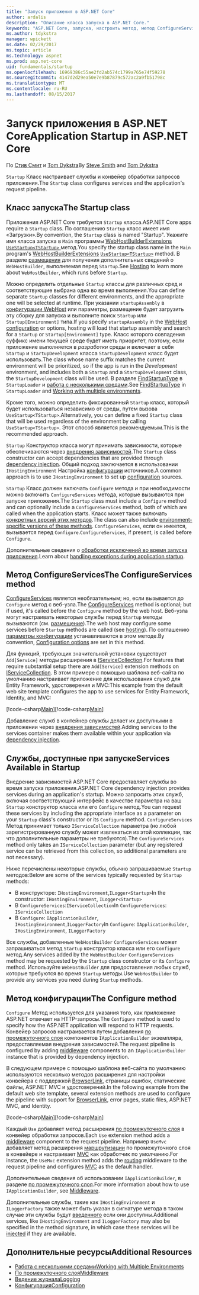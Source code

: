 ```yaml
---
title: "Запуск приложения в ASP.NET Core"
author: ardalis
description: "Описание класса запуска в ASP.NET Core."
keywords: "ASP.NET Core, запуска, настроить метод, метод ConfigureServices"
ms.author: tdykstra
manager: wpickett
ms.date: 02/29/2017
ms.topic: article
ms.technology: aspnet
ms.prod: asp.net-core
uid: fundamentals/startup
ms.openlocfilehash: 16969386c55ae2fd2ab574c1799a765e74f59278
ms.sourcegitcommit: 4147d2d29ea50e7e9b87879c572ac2a9fb51798c
ms.translationtype: MT
ms.contentlocale: ru-RU
ms.lasthandoff: 08/15/2017
---
```

# <a name="application-startup-in-aspnet-core"></a><span data-ttu-id="6c0a9-104">Запуск приложения в ASP.NET Core</span><span class="sxs-lookup"><span data-stu-id="6c0a9-104">Application Startup in ASP.NET Core</span></span>

<span data-ttu-id="6c0a9-105">По [Стив Смит](http://ardalis.com) и [Tom Dykstra](https://github.com/tdykstra/)</span><span class="sxs-lookup"><span data-stu-id="6c0a9-105">By [Steve Smith](http://ardalis.com) and [Tom Dykstra](https://github.com/tdykstra/)</span></span>

<span data-ttu-id="6c0a9-106">`Startup` Класс настраивает службы и конвейер обработки запросов приложения.</span><span class="sxs-lookup"><span data-stu-id="6c0a9-106">The `Startup` class configures services and the application's request pipeline.</span></span> 

## <a name="the-startup-class"></a><span data-ttu-id="6c0a9-107">Класс запуска</span><span class="sxs-lookup"><span data-stu-id="6c0a9-107">The Startup class</span></span>

<span data-ttu-id="6c0a9-108">Приложения ASP.NET Core требуется `Startup` класса.</span><span class="sxs-lookup"><span data-stu-id="6c0a9-108">ASP.NET Core apps require a `Startup` class.</span></span> <span data-ttu-id="6c0a9-109">По соглашению `Startup` класс имеет имя «Загрузки».</span><span class="sxs-lookup"><span data-stu-id="6c0a9-109">By convention, the `Startup` class is named "Startup".</span></span> <span data-ttu-id="6c0a9-110">Укажите имя класса запуска в `Main` программы [WebHostBuilderExtensions](https://docs.microsoft.com/aspnet/core/api/microsoft.aspnetcore.hosting.webhostbuilderextensions) [ `UseStartup<TStartup>` ](https://docs.microsoft.com/aspnet/core/api/microsoft.aspnetcore.hosting.webhostbuilderextensions#Microsoft_AspNetCore_Hosting_WebHostBuilderExtensions_UseStartup__1_Microsoft_AspNetCore_Hosting_IWebHostBuilder_) метод.</span><span class="sxs-lookup"><span data-stu-id="6c0a9-110">You specify the startup class name in the `Main` program's [WebHostBuilderExtensions](https://docs.microsoft.com/aspnet/core/api/microsoft.aspnetcore.hosting.webhostbuilderextensions) [`UseStartup<TStartup>`](https://docs.microsoft.com/aspnet/core/api/microsoft.aspnetcore.hosting.webhostbuilderextensions#Microsoft_AspNetCore_Hosting_WebHostBuilderExtensions_UseStartup__1_Microsoft_AspNetCore_Hosting_IWebHostBuilder_) method.</span></span> <span data-ttu-id="6c0a9-111">В разделе [размещения](xref:fundamentals/hosting) для получения дополнительных сведений о `WebHostBuilder`, выполняемая перед `Startup`.</span><span class="sxs-lookup"><span data-stu-id="6c0a9-111">See [Hosting](xref:fundamentals/hosting) to learn more about `WebHostBuilder`, which runs before `Startup`.</span></span>

<span data-ttu-id="6c0a9-112">Можно определить отдельные `Startup` классы для различных сред и соответствующие выбрана одна во время выполнения.</span><span class="sxs-lookup"><span data-stu-id="6c0a9-112">You can define separate `Startup` classes for different environments, and the appropriate one will be selected at runtime.</span></span> <span data-ttu-id="6c0a9-113">При указании `startupAssembly` в [конфигурации WebHost](https://docs.microsoft.com/en-us/aspnet/core/fundamentals/hosting?tabs=aspnetcore2x#configuring-a-host) или параметры, размещение будет загрузить эту сборку для запуска и выполните поиск `Startup` или `Startup[Environment]` типа.</span><span class="sxs-lookup"><span data-stu-id="6c0a9-113">If you specify `startupAssembly` in the [WebHost configuration](https://docs.microsoft.com/en-us/aspnet/core/fundamentals/hosting?tabs=aspnetcore2x#configuring-a-host) or options, hosting will load that startup assembly and search for a `Startup` or `Startup[Environment]` type.</span></span> <span data-ttu-id="6c0a9-114">Класс которого совпадения суффикс имени текущей среде будет иметь приоритет, поэтому, если приложение выполняется в *разработки* среды и включает в себя `Startup` и `StartupDevelopment` класса `StartupDevelopment` класс будет использовать.</span><span class="sxs-lookup"><span data-stu-id="6c0a9-114">The class whose name suffix matches the current environment will be prioritized, so if the app is run in the *Development* environment, and includes both a `Startup` and a `StartupDevelopment` class, the `StartupDevelopment` class will be used.</span></span> <span data-ttu-id="6c0a9-115">В разделе [FindStartupType](https://github.com/aspnet/Hosting/blob/rel/1.1.0/src/Microsoft.AspNetCore.Hosting/Internal/StartupLoader.cs) в `StartupLoader` и [работа с несколькими средами](environments.md#startup-conventions).</span><span class="sxs-lookup"><span data-stu-id="6c0a9-115">See [FindStartupType](https://github.com/aspnet/Hosting/blob/rel/1.1.0/src/Microsoft.AspNetCore.Hosting/Internal/StartupLoader.cs) in `StartupLoader` and [Working with multiple environments](environments.md#startup-conventions).</span></span>

<span data-ttu-id="6c0a9-116">Кроме того, можно определить фиксированный `Startup` класс, который будет использоваться независимо от среды, путем вызова `UseStartup<TStartup>`.</span><span class="sxs-lookup"><span data-stu-id="6c0a9-116">Alternatively, you can define a fixed `Startup` class that will be used regardless of the environment by calling `UseStartup<TStartup>`.</span></span> <span data-ttu-id="6c0a9-117">Этот способ является рекомендуемым.</span><span class="sxs-lookup"><span data-stu-id="6c0a9-117">This is the recommended approach.</span></span>

<span data-ttu-id="6c0a9-118">`Startup` Конструктор класса могут принимать зависимости, которые обеспечиваются через [внедрения зависимостей](xref:fundamentals/dependency-injection).</span><span class="sxs-lookup"><span data-stu-id="6c0a9-118">The `Startup` class constructor can accept dependencies that are provided through [dependency injection](xref:fundamentals/dependency-injection).</span></span> <span data-ttu-id="6c0a9-119">Общий подход заключается в использовании `IHostingEnvironment` Настройка [конфигурации](xref:fundamentals/configuration) источников.</span><span class="sxs-lookup"><span data-stu-id="6c0a9-119">A common approach is to use `IHostingEnvironment` to set up [configuration](xref:fundamentals/configuration) sources.</span></span>

<span data-ttu-id="6c0a9-120">`Startup` Класс должен включать `Configure` метода и при необходимости можно включить `ConfigureServices` метода, которые вызываются при запуске приложения.</span><span class="sxs-lookup"><span data-stu-id="6c0a9-120">The `Startup` class must include a `Configure` method and can optionally include a `ConfigureServices` method, both of which are called when the application starts.</span></span> <span data-ttu-id="6c0a9-121">Класс может также включать [конкретных версий этих методов](xref:fundamentals/environments#startup-conventions).</span><span class="sxs-lookup"><span data-stu-id="6c0a9-121">The class can also include [environment-specific versions of these methods](xref:fundamentals/environments#startup-conventions).</span></span> <span data-ttu-id="6c0a9-122">`ConfigureServices`, если он имеется, вызывается перед `Configure`.</span><span class="sxs-lookup"><span data-stu-id="6c0a9-122">`ConfigureServices`, if present, is called before `Configure`.</span></span>

<span data-ttu-id="6c0a9-123">Дополнительные сведения о [обработки исключений во время запуска приложения](xref:fundamentals/error-handling#startup-exception-handling).</span><span class="sxs-lookup"><span data-stu-id="6c0a9-123">Learn about [handling exceptions during application startup](xref:fundamentals/error-handling#startup-exception-handling).</span></span>

## <a name="the-configureservices-method"></a><span data-ttu-id="6c0a9-124">Метод ConfigureServices</span><span class="sxs-lookup"><span data-stu-id="6c0a9-124">The ConfigureServices method</span></span>

<span data-ttu-id="6c0a9-125">[ConfigureServices](https://docs.microsoft.com/en-us/aspnet/core/api/microsoft.aspnetcore.hosting.startupbase#Microsoft_AspNetCore_Hosting_StartupBase_ConfigureServices_Microsoft_Extensions_DependencyInjection_IServiceCollection_) является необязательным; но, если вызывается до `Configure` метод с веб-узла.</span><span class="sxs-lookup"><span data-stu-id="6c0a9-125">The [ConfigureServices](https://docs.microsoft.com/en-us/aspnet/core/api/microsoft.aspnetcore.hosting.startupbase#Microsoft_AspNetCore_Hosting_StartupBase_ConfigureServices_Microsoft_Extensions_DependencyInjection_IServiceCollection_) method is optional; but if used, it's called before the `Configure` method by the web host.</span></span> <span data-ttu-id="6c0a9-126">Веб-узла могут настраивать некоторые службы перед ``Startup`` методы вызываются (см. [размещение](xref:fundamentals/hosting)).</span><span class="sxs-lookup"><span data-stu-id="6c0a9-126">The web host may configure some services before ``Startup`` methods are called (see [hosting](xref:fundamentals/hosting)).</span></span> <span data-ttu-id="6c0a9-127">По соглашению [параметры конфигурации](xref:fundamentals/configuration) устанавливаются в этом методе.</span><span class="sxs-lookup"><span data-stu-id="6c0a9-127">By convention, [Configuration options](xref:fundamentals/configuration) are set in this method.</span></span>

<span data-ttu-id="6c0a9-128">Для функций, требующих значительной установки существует `Add[Service]` методы расширения в [IServiceCollection](https://docs.microsoft.com/en-us/aspnet/core/api/microsoft.extensions.dependencyinjection.iservicecollection).</span><span class="sxs-lookup"><span data-stu-id="6c0a9-128">For features that require substantial setup there are `Add[Service]` extension methods on [IServiceCollection](https://docs.microsoft.com/en-us/aspnet/core/api/microsoft.extensions.dependencyinjection.iservicecollection).</span></span> <span data-ttu-id="6c0a9-129">В этом примере с помощью шаблона веб-сайта по умолчанию настраивает приложение для использования служб для Entity Framework, удостоверения и MVC:</span><span class="sxs-lookup"><span data-stu-id="6c0a9-129">This example from the default web site template configures the app to use services for Entity Framework, Identity, and MVC:</span></span>

<span data-ttu-id="6c0a9-130">[!code-csharp[Main](../common/samples/WebApplication1/Startup.cs?highlight=4,7,11&start=40&end=55)]</span><span class="sxs-lookup"><span data-stu-id="6c0a9-130">[!code-csharp[Main](../common/samples/WebApplication1/Startup.cs?highlight=4,7,11&start=40&end=55)]</span></span>

<span data-ttu-id="6c0a9-131">Добавление служб в контейнер службы делает их доступными в приложении через [внедрения зависимостей](xref:fundamentals/dependency-injection).</span><span class="sxs-lookup"><span data-stu-id="6c0a9-131">Adding services to the services container makes them available within your application via [dependency injection](xref:fundamentals/dependency-injection).</span></span>

## <a name="services-available-in-startup"></a><span data-ttu-id="6c0a9-132">Службы, доступные при запуске</span><span class="sxs-lookup"><span data-stu-id="6c0a9-132">Services Available in Startup</span></span>

<span data-ttu-id="6c0a9-133">Внедрение зависимостей ASP.NET Core предоставляет службы во время запуска приложения.</span><span class="sxs-lookup"><span data-stu-id="6c0a9-133">ASP.NET Core dependency injection provides services during an application's startup.</span></span> <span data-ttu-id="6c0a9-134">Можно запросить этих служб, включая соответствующий интерфейс в качестве параметра на ваш `Startup` конструктор класса или его `Configure` метод.</span><span class="sxs-lookup"><span data-stu-id="6c0a9-134">You can request these services by including the appropriate interface as a parameter on your `Startup` class's constructor or its `Configure` method.</span></span> <span data-ttu-id="6c0a9-135">`ConfigureServices` Метод принимает только `IServiceCollection` параметра (но любой зарегистрированную службу может извлекаться из этой коллекции, так что дополнительные параметры не требуются).</span><span class="sxs-lookup"><span data-stu-id="6c0a9-135">The `ConfigureServices` method only takes an `IServiceCollection` parameter (but any registered service can be retrieved from this collection, so additional parameters are not necessary).</span></span>

<span data-ttu-id="6c0a9-136">Ниже перечислены некоторые службы, обычно запрашиваемые `Startup` методов:</span><span class="sxs-lookup"><span data-stu-id="6c0a9-136">Below are some of the services typically requested by `Startup` methods:</span></span>

* <span data-ttu-id="6c0a9-137">В конструкторе: `IHostingEnvironment`,`ILogger<Startup>`</span><span class="sxs-lookup"><span data-stu-id="6c0a9-137">In the constructor:  `IHostingEnvironment`, `ILogger<Startup>`</span></span>
* <span data-ttu-id="6c0a9-138">В `ConfigureServices`:`IServiceCollection`</span><span class="sxs-lookup"><span data-stu-id="6c0a9-138">In `ConfigureServices`:  `IServiceCollection`</span></span>
* <span data-ttu-id="6c0a9-139">В `Configure`: `IApplicationBuilder`, `IHostingEnvironment`,`ILoggerFactory`</span><span class="sxs-lookup"><span data-stu-id="6c0a9-139">In `Configure`:  `IApplicationBuilder`, `IHostingEnvironment`, `ILoggerFactory`</span></span>

<span data-ttu-id="6c0a9-140">Все службы, добавленные ``WebHostBuilder`` ``ConfigureServices`` может запрашиваться метод ``Startup`` конструктор класса или его ``Configure`` метод.</span><span class="sxs-lookup"><span data-stu-id="6c0a9-140">Any services added by the ``WebHostBuilder`` ``ConfigureServices`` method may be requested by the ``Startup`` class constructor or its ``Configure`` method.</span></span> <span data-ttu-id="6c0a9-141">Используйте `WebHostBuilder` для предоставления любых служб, которые требуются во время `Startup` методы.</span><span class="sxs-lookup"><span data-stu-id="6c0a9-141">Use `WebHostBuilder` to provide any services you need during `Startup` methods.</span></span>

## <a name="the-configure-method"></a><span data-ttu-id="6c0a9-142">Метод конфигурации</span><span class="sxs-lookup"><span data-stu-id="6c0a9-142">The Configure method</span></span>

<span data-ttu-id="6c0a9-143">`Configure` Метод используется для указания того, как приложение ASP.NET отвечает на HTTP-запросы.</span><span class="sxs-lookup"><span data-stu-id="6c0a9-143">The `Configure` method is used to specify how the ASP.NET application will respond to HTTP requests.</span></span> <span data-ttu-id="6c0a9-144">Конвейер запросов настраивается путем добавления [по промежуточного слоя](middleware.md) компонентов `IApplicationBuilder` экземпляра, предоставляемая внедрения зависимостей.</span><span class="sxs-lookup"><span data-stu-id="6c0a9-144">The request pipeline is configured by adding [middleware](middleware.md) components to an `IApplicationBuilder` instance that is provided by dependency injection.</span></span>

<span data-ttu-id="6c0a9-145">В следующем примере с помощью шаблона веб-сайта по умолчанию используются несколько методов расширения для настройки конвейера с поддержкой [BrowserLink](http://vswebessentials.com/features/browserlink), страницы ошибок, статические файлы, ASP.NET MVC и удостоверений.</span><span class="sxs-lookup"><span data-stu-id="6c0a9-145">In the following example from the default web site template, several extension methods are used to configure the pipeline with support for [BrowserLink](http://vswebessentials.com/features/browserlink), error pages, static files, ASP.NET MVC, and Identity.</span></span>

<span data-ttu-id="6c0a9-146">[!code-csharp[Main](../common/samples/WebApplication1/Startup.cs?highlight=8,9,10,14,17,19,21&start=58&end=84)]</span><span class="sxs-lookup"><span data-stu-id="6c0a9-146">[!code-csharp[Main](../common/samples/WebApplication1/Startup.cs?highlight=8,9,10,14,17,19,21&start=58&end=84)]</span></span>

<span data-ttu-id="6c0a9-147">Каждый `Use` добавляет метод расширения [по промежуточного слоя](xref:fundamentals/middleware) в конвейер обработки запросов.</span><span class="sxs-lookup"><span data-stu-id="6c0a9-147">Each `Use` extension method adds a [middleware](xref:fundamentals/middleware) component to the request pipeline.</span></span> <span data-ttu-id="6c0a9-148">Например `UseMvc` добавляет метод расширения [маршрутизации](routing.md) по промежуточного слоя в конвейере и настраивает [MVC](xref:mvc/overview) как обработчик по умолчанию.</span><span class="sxs-lookup"><span data-stu-id="6c0a9-148">For instance, the `UseMvc` extension method adds the [routing](routing.md) middleware to the request pipeline and configures [MVC](xref:mvc/overview) as the default handler.</span></span>

<span data-ttu-id="6c0a9-149">Дополнительные сведения об использовании `IApplicationBuilder`, в разделе [по промежуточного слоя](xref:fundamentals/middleware).</span><span class="sxs-lookup"><span data-stu-id="6c0a9-149">For more information about how to use `IApplicationBuilder`, see [Middleware](xref:fundamentals/middleware).</span></span>

<span data-ttu-id="6c0a9-150">Дополнительные службы, такие как `IHostingEnvironment` и `ILoggerFactory` также может быть указан в сигнатуре метода в таком случае эти службы будут [введенного](dependency-injection.md) если они доступны.</span><span class="sxs-lookup"><span data-stu-id="6c0a9-150">Additional services, like `IHostingEnvironment` and `ILoggerFactory` may also be specified in the method signature, in which case these services will be [injected](dependency-injection.md) if they are available.</span></span> 

## <a name="additional-resources"></a><span data-ttu-id="6c0a9-151">Дополнительные ресурсы</span><span class="sxs-lookup"><span data-stu-id="6c0a9-151">Additional Resources</span></span>

* [<span data-ttu-id="6c0a9-152">Работа с несколькими средами</span><span class="sxs-lookup"><span data-stu-id="6c0a9-152">Working with Multiple Environments</span></span>](xref:fundamentals/environments)
* [<span data-ttu-id="6c0a9-153">По промежуточного слоя</span><span class="sxs-lookup"><span data-stu-id="6c0a9-153">Middleware</span></span>](xref:fundamentals/middleware)
* [<span data-ttu-id="6c0a9-154">Ведение журнала</span><span class="sxs-lookup"><span data-stu-id="6c0a9-154">Logging</span></span>](xref:fundamentals/logging)
* [<span data-ttu-id="6c0a9-155">Конфигурация</span><span class="sxs-lookup"><span data-stu-id="6c0a9-155">Configuration</span></span>](xref:fundamentals/configuration)
